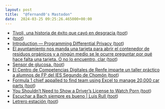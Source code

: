 ```yaml
---
layout: post
title:  "@fernand0's Mastodon"
date:  2024-03-25 09:25:26.465000+00:00
---
```

*  [Tívoli, una historia de éxito que cayó en desgracia ](https://cadenaser.com/andalucia/2024/03/07/tivoli-una-historia-de-exito-que-cayo-en-desgracia-ser-malaga) ([toot](https://mastodon.social/@fernand0/112155605497494771))
*  [ ](https://ieji.de/@GatOscuro) ([toot](https://mastodon.social/@fernand0/112154825736629174))
*  [Introduction — Programming Differential Privacy ](https://programming-dp.com/intro.htm) ([toot](https://mastodon.social/@fernand0/112153879034075020))
*  [El ayuntamiento nos manda una tarjeta para abrir el contenedor de residuos orgánicos y a ningún medio se le ocurre preguntar por qué hace falta una tarjeta. O no lo encuentro, clar ](https://mastodon.social/@fernand0/112152158553686305) ([toot](https://mastodon.social/@fernand0/112152158553686305))
*  [Sensor de glucosa. ](https://avecesunafoto.wordpress.com/2024/03/24/sensor-de-glucosa) ([toot](https://mastodon.social/@fernand0/112152158491975882))
*  [El Centro de Competencias Digitales de Renfe imparte un taller práctico a alumnos de FP del IES Segundo de Chomón ](https://www.diariodeteruel.es/teruel/el-centro-de-competencias-digitales-de-renfe-imparte-un-taller-practico-a-alumnos-de-fp-del-ies-segundo-de-chomo) ([toot](https://mastodon.social/@fernand0/112152147873079973))
*  [Formula 1 chief appalled to find team using Excel to manage 20,000 car parts ](https://arstechnica.com/cars/2024/03/formula-1-chief-appalled-to-find-team-using-excel-to-manage-20000-car-parts) ([toot](https://mastodon.social/@fernand0/112151799418101418))
*  [You Shouldn’t Need to Show a Driver’s License to Watch Porn ](https://slate.com/technology/2024/03/texas-porn-pornhub-first-amendment-drivers-license.htm) ([toot](https://mastodon.social/@fernand0/112151525387453956))
*  [Escuchar a Bach siempre es bueno \| Luis Rull ](https://luisrull.es/2024/03/escuchar-a-bach-siempre-es-bueno) ([toot](https://mastodon.social/@fernand0/112151339833904151))
*  [Letrero estación ](https://www.flickr.com/photos/fernand0/53600901652) ([toot](https://mastodon.social/@fernand0/112151309636994572))

